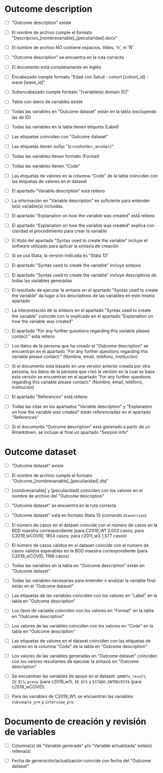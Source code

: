 # Outcome description

- [ ] "Outcome description" existe

- [ ] El nombre de archivo cumple el formato
  "Descripcion_[nombrevariable]_[peculiaridad].docx"

- [ ] El nombre de archivo NO contiene espacios, tildes, 'ñ', ni 'Ñ'

- [ ] "Outcome description" se encuentra en la ruta correcta

- [ ] El documento está completamente en inglés

- [ ] Encabezado cumple formato
  "Edad con Salud - cohort [cohort_id] - wave [wave_id]"

- [ ] Subencabezado cumple formato "[variable(s) domain ID]"

- [ ] Tabla con datos de variables existe

- [ ] Todas las variables en "Outcome dataset" están en la tabla
  (excluyendo las de ID)

- [ ] Todas las variables en la tabla tienen etiqueta (Label)

- [ ] Las etiquetas coinciden con "Outcome dataset"

- [ ] Las etiquetas tienen sufijo "(c\<cohorte\>_w\<ola\>)"

- [ ] Todas las variables tienen formato (Format)

- [ ] Todas las variables tienen "Code"

- [ ] Las etiquetas de valores en la columna "Code" de la tabla coinciden con las
  etiquetas de valores en el dataset

- [ ] El apartado "Variable description" está relleno

- [ ] La información en "Variable description" es suficiente para
  entender la(s) variable(s) incluidas.

- [ ] El apartado "Explanation on how the variable was created"
  está relleno
  
- [ ] El apartado "Explanation on how the variable was created" explica
  con claridad el procedimiento para crear la variable

- [ ] El título del apartado "Syntax used to create the variable" incluye
  el software utilizado para aplicar la sintaxis de creación

- [ ] Si se usa Stata, la versión indicada es "Stata 13"

- [ ] El apartado "Syntax used to create the variable" incluye sintaxis

- [ ] El apartado "Syntax used to create the variable" incluye
  descriptivos de todas las variables generadas

- [ ] El resultado de ejecutar la sintaxis en el apartado
  "Syntax used to create the variable" da lugar a los descriptivos
  de las variables en este mismo apartado

- [ ] La interpretación de la sintaxis en el apartado
 "Syntax used to create the variable" coincide con lo explicado en
 el apartado "Explanation on how the variable was created"

- [ ] El apartado
  "For any further questions regarding this variable please contact:"
  está relleno

- [ ] Los datos de la persona que ha creado el "Outcome description"
  se encuentran en el apartado
  "For any further questions regarding this variable please contact:"
  (Nombre, email, teléfono, institución)

- [ ] Si el documento está basado en una versión anterior creada por
  otra persona, los datos de la persona que creó la versión
  en la cual se basa esta versión se encuentran en el apartado
  "For any further questions regarding this variable please contact:"
  (Nombre, email, teléfono, institución)

- [ ] El apartado "References" está relleno

- [ ] Todas las citas en los apartados "Variable description" y
  "Explanation on how the variable was created" están referenciadas
  en el apartado "References"

- [ ] Si el documento "Outcome description" está generado a partir de un
  Rmarkdown, se incluye al final un apartado "Session info"


# Outcome dataset

- [ ] "Outcome dataset" existe

- [ ] El nombre de archivo cumple el formato
  "Outcome_[nombrevariable]_[peculiaridad].dta"

- [ ] [nombrevariable] y [peculiaridad] coinciden con los valores en el nombre de
  archivo del "Outcome description"

- [ ] "Outcome dataset" se encuentra en la ruta correcta

- [ ] "Outcome dataset" está en formato Stata 13 (comando `dtaversion`)

- [ ] El número de casos en el dataset coincide con el número de casos en la BDD
  maestra correspondiente (para C2019_W1 3,002 casos; para C2019_wCOVID, 1854 casos;
  para c2011_w3 1,577 casos)

- [ ] El número de casos válidos en el dataset coincide con el número de casos
  validos esperables en la BDD maestra correspondiente (para C2019_wCOVID, 1166 casos)

- [ ] Todas las variables en la tabla en "Outcome description" están en
  "Outcome dataset"

- [ ] Todas las variables necesarias para entender o analizar la variable final
  están en el "Outcome dataset"

- [ ] Las etiquetas de las variables coinciden con los valores en "Label"
  en la tabla en "Outcome description"
  
- [ ] Los tipos de variable coinciden con los valores en "Format" en la tabla en
  "Outcome description"

- [ ] Los valores de las variables coinciden con los valores en "Code"
  en la tabla en "Outcome description"

- [ ] Las etiquetas de valores en el dataset coinciden con las etiquetas de valores
  en la columna "Code" de la tabla en "Outcome description"

- [ ] Los valores de las variables generadas en "Outcome dataset"
  coinciden con los valores resultantes de ejecutar la sintaxis en
  "Outcome description"

- [ ] Se encuentran las variables de apoyo en el dataset: `q0007a_result`, `ID_ECS`,
  `proxy` (para c2019_w1); `ID_ECS` y `ESTADO_ENTREVISTA` (para c2019_wCOVID).

- [ ] Para las variables de C2019_W1, se encuentran las variables `subsample_pre` y
  `interview_pre`.


# Documento de creación y revisión de variables

- [ ] Columna(s) de "Variable generada" y/o "Variable actualizada" está(n)
  rellena(s)

- [ ] Fecha de generación/actualización coincide con fecha del "Outcome dataset"

